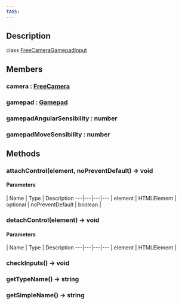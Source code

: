 ```yaml
---
TAGS:
---
```

## Description

class [FreeCameraGamepadInput](/classes/2.5/FreeCameraGamepadInput)



## Members

### camera : [FreeCamera](/classes/2.5/FreeCamera)



### gamepad : [Gamepad](/classes/2.5/Gamepad)



### gamepadAngularSensibility : number



### gamepadMoveSensibility : number



## Methods

### attachControl(element, noPreventDefault) &rarr; void



#### Parameters
 | Name | Type | Description
---|---|---|---
 | element | HTMLElement |  
optional | noPreventDefault | boolean |  
### detachControl(element) &rarr; void



#### Parameters
 | Name | Type | Description
---|---|---|---
 | element | HTMLElement |  

### checkInputs() &rarr; void


### getTypeName() &rarr; string


### getSimpleName() &rarr; string


